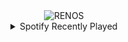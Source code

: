 <div align="center">
<picture>
    <source media="(prefers-color-scheme: dark)" srcset="https://i.ibb.co/kQybP6t/output-gif.gif">
    <source media="(prefers-color-scheme: light)" srcset="https://i.ibb.co/kQybP6t/output-gif.gif">
    <img alt="RENOS" src="https://i.ibb.co/kQybP6t/output-gif.gif">
</picture>
<details>
<summary>Spotify Recently Played</summary>
<img src="https://spotify-recently-played-readme.vercel.app/api?user=31d6d6zerc5ct6kck32na2ozsqf4&unique=1&width=400" alt="Spotify" />
</details>
</div>

<!-- Image deletion URL: https://ibb.co/2g6VpYT/21a9a097d4f0dd9e89329a527c303ca0 -->